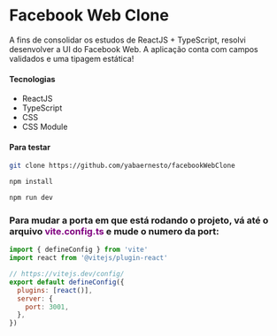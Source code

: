 # Facebook Web Clone

A fins de consolidar os estudos de ReactJS + TypeScript, resolvi desenvolver a UI do Facebook Web.
A aplicação conta com campos validados e uma tipagem estática!

#### Tecnologias
- ReactJS
- TypeScript
- CSS
- CSS Module

#### Para testar

```bash
git clone https://github.com/yabaernesto/facebookWebClone
```

```bash
npm install
```

```bash
npm run dev
```

<h3>Para mudar a porta em que está rodando o projeto, vá até o arquivo <strong style="color: purple;">vite.config.ts</strong> e mude o numero da port: </h3>

```js
import { defineConfig } from 'vite'
import react from '@vitejs/plugin-react'

// https://vitejs.dev/config/
export default defineConfig({
  plugins: [react()],
  server: {
    port: 3001,
  },
})
```
